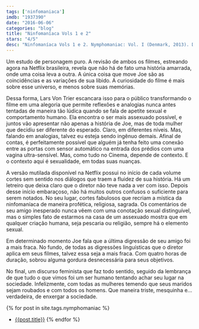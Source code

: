```yaml
---
tags: ['ninfomaniaca']
imdb: "1937390"
date: "2016-06-06"
categories: "blog"
title: "Ninfomaníaca Vols 1 e 2"
stars: "4/5"
desc: "Ninfomaníaca Vols 1 e 2. Nymphomaniac: Vol. I (Denmark, 2013). Dirigido por Lars von Trier. Escrito por Lars von Trier. Com Charlotte Gainsbourg, Stellan Skarsgård, Stacy Martin, Shia LaBeouf, Christian Slater, Uma Thurman, Sophie Kennedy Clark, Connie Nielsen, Ronja Rissmann."
---
```

Um estudo de personagem puro. A revisão de ambos os filmes, estreando agora na Netflix brasileira, revela que não há de fato uma história amarrada, onde uma coisa leva a outra. A única coisa que move Joe são as coincidências e as variações de sua libido. A curiosidade do filme é mais sobre esse universo, e menos sobre suas memórias.

Dessa forma, Lars Von Trier escancara isso para o público transformando o filme em uma alegoria que permite reflexões e analogias nunca antes tentadas de maneira tão lúdica quando se fala de apetite sexual e comportamento humano. Ela encontra o ser mais assexuado possível, e juntos vão apresentar não apenas a história de Joe, mas de toda mulher que decidiu ser diferente do esperado. Claro, em diferentes níveis.
Mas, falando em analogias, talvez eu esteja sendo ingênuo demais. Afinal de contas, é perfeitamente possível que alguém já tenha feito uma conexão entre as portas com sensor automático na entrada dos prédios com uma vagina ultra-sensível. Mas, como tudo no Cinema, depende de contexto. E o contexto aqui é sexualidade, em todas suas nuanças.

A versão mutilada disponível na Netflix possui no início de cada volume cortes sem sentido nos diálogos que traem a fluidez de sua história. Há um letreiro que deixa claro que o diretor não teve nada a ver com isso. Depois desse início embaraçoso, não há muitos outros confusos o suficiente para serem notados. No seu lugar, cortes fabulosos que recriam a mística da ninfomaníaca de maneira profética, religiosa, sagrada. Os comentários de seu amigo inesperado nunca vêem com uma conotação sexual distinguível, mas o simples fato de estarmos na casa de um assexuado mostra que em qualquer criação humana, seja pescaria ou religião, sempre há o elemento sexual.

Em determinado momento Joe fala que a última digressão de seu amigo foi a mais fraca. No fundo, de todas as digressões linguísticas que o diretor aplica em seus filmes, talvez essa seja a mais fraca. Com quatro horas de duração, sobrou alguma gordura desnecessária para seus objetivos.

No final, um discurso feminista que faz todo sentido, seguido da lembrança de que tudo o que vimos foi um ser humano tentando achar seu lugar na sociedade. Infelizmente, com todas as mulheres temendo que seus maridos sejam roubados e com todos os homens. Que maneira triste, mesquinha e... verdadeira, de enxergar a sociedade.

{% for post in site.tags.nymphomaniac %}
 - [{{post.title}}]({{post.url}})
{% endfor %}

